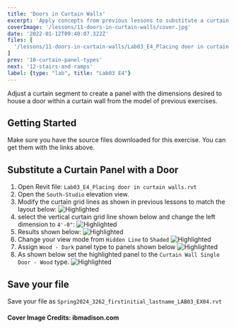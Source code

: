 ```yaml
---
title: 'Doors in Curtain Walls'
excerpt: 'Apply concepts from previous lessons to substitute a curtain panel with a door'
coverImage: '/lessons/11-doors-in-curtain-walls/cover.jpg'
date: '2022-01-12T09:40:07.322Z'
files: [
  '/lessons/11-doors-in-curtain-walls/Lab03_E4_Placing door in curtain walls.rvt'
]
prev: '10-curtain-panel-types'
next: '12-stairs-and-ramps'
label: {type: "lab", title: "Lab03 E4"}
---
```


Adjust a curtain segment to create a panel with the dimensions desired to house a door within a curtain wall from the model of previous exercises.

## Getting Started

Make sure you have the source files downloaded for this exercise. You can get them with the links above.

## Substitute a Curtain Panel with a Door

1. Open Revit file: ``Lab03_E4_Placing door in curtain walls.rvt``
2. Open the ``South-Studio`` elevation view.
3. Modify the curtain grid lines as shown in previous lessons to match the layout below:
![Highlighted](/lessons/11-doors-in-curtain-walls/modified-layout.png)
4. select the vertical curtain grid line shown below and change the left dimension to ``4'-0"``:
![Highlighted](/lessons/11-doors-in-curtain-walls/change-dimension.png)
5. Results shown below:
![Highlighted](/lessons/11-doors-in-curtain-walls/result.png)
6. Change your view mode from ``Hidden Line`` to ``Shaded``
![Highlighted](/lessons/11-doors-in-curtain-walls/view-mode.png)
7. Assign ``Wood - Dark`` panel type to panels shown below
![Highlighted](/lessons/11-doors-in-curtain-walls/wood-dark.png)
8. As shown below set the highlighted panel to the ``Curtain Wall Single Door - Wood`` type.
![Highlighted](/lessons/11-doors-in-curtain-walls/door.png)

## Save your file

Save your file as ``Spring2024_3262_firstinitial_lastname_LAB03_EX04.rvt``

#### Cover Image Credits: ibmadison.com